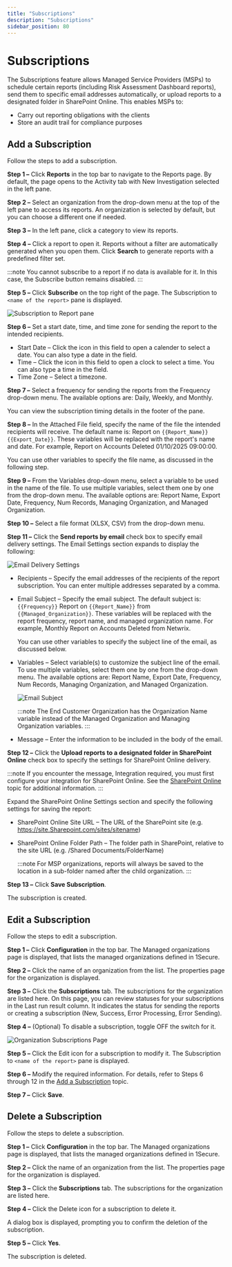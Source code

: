 ```yaml
---
title: "Subscriptions"
description: "Subscriptions"
sidebar_position: 80
---
```


# Subscriptions

The Subscriptions feature allows Managed Service Providers (MSPs) to schedule certain reports
(including Risk Assessment Dashboard reports), send them to specific email addresses automatically,
or upload reports to a designated folder in SharePoint Online. This enables MSPs to:

- Carry out reporting obligations with the clients
- Store an audit trail for compliance purposes

## Add a Subscription

Follow the steps to add a subscription.

**Step 1 –** Click **Reports** in the top bar to navigate to the Reports page. By default, the page
opens to the Activity tab with New Investigation selected in the left pane.

**Step 2 –** Select an organization from the drop-down menu at the top of the left pane to access
its reports. An organization is selected by default, but you can choose a different one if needed.

**Step 3 –** In the left pane, click a category to view its reports.

**Step 4 –** Click a report to open it. Reports without a filter are automatically generated when
you open them. Click **Search** to generate reports with a predefined filter set.

:::note
You cannot subscribe to a report if no data is available for it. In this case, the
Subscribe button remains disabled.
:::


**Step 5 –** Click **Subscribe** on the top right of the page. The Subscription to
`<name of the report>` pane is displayed.

![Subscription to Report pane](/images/1secure/admin/searchandreports/subscriptions.webp)

**Step 6 –** Set a start date, time, and time zone for sending the report to the intended
recipients.

- Start Date – Click the icon in this field to open a calender to select a date. You can also type a
  date in the field.
- Time – Click the icon in this field to open a clock to select a time. You can also type a time in
  the field.
- Time Zone – Select a timezone.

**Step 7 –** Select a frequency for sending the reports from the Frequency drop-down menu. The
available options are: Daily, Weekly, and Monthly.

You can view the subscription timing details in the footer of the pane.

**Step 8 –** In the Attached File field, specify the name of the file the intended recipients will
receive. The default name is: Report on `{{Report_Name}}` `{{Export_Date}}`. These variables will be
replaced with the report's name and date. For example, Report on Accounts Deleted 01/10/2025
09:00:00.

You can use other variables to specify the file name, as discussed in the following step.

**Step 9 –** From the Variables drop-down menu, select a variable to be used in the name of the
file. To use multiple variables, select them one by one from the drop-down menu. The available
options are: Report Name, Export Date, Frequency, Num Records, Managing Organization, and Managed
Organization.

**Step 10 –** Select a file format (XLSX, CSV) from the drop-down menu.

**Step 11 –** Click the **Send reports by email** check box to specify email delivery settings. The
Email Settings section expands to display the following:

![Email Delivery Settings](/images/1secure/admin/searchandreports/subscriptionsemailsettings.webp)

- Recipients – Specify the email addresses of the recipients of the report subscription. You can
  enter multiple addresses separated by a comma.
- Email Subject – Specify the email subject. The default subject is: `{{Frequency}}` Report on
  `{{Report_Name}}` from `{{Managed_Organization}}`. These variables will be replaced with the
  report frequency, report name, and managed organization name. For example, Monthly Report on
  Accounts Deleted from Netwrix.

    You can use other variables to specify the subject line of the email, as discussed below.

- Variables – Select variable(s) to customize the subject line of the email. To use multiple
  variables, select them one by one from the drop-down menu. The available options are: Report Name,
  Export Date, Frequency, Num Records, Managing Organization, and Managed Organization.

    ![Email Subject](/images/1secure/admin/searchandreports/subscriptions_2.webp)

    :::note
    The End Customer Organization has the Organization Name variable instead of the
    Managed Organization and Managing Organization variables.
    :::


- Message – Enter the information to be included in the body of the email.

**Step 12 –** Click the **Upload reports to a designated folder in SharePoint Online** check box to
specify the settings for SharePoint Online delivery.

:::note
If you encounter the message, Integration required, you must first configure your
integration for SharePoint Online. See the
[SharePoint Online](/docs/1secure/integration/sharepointonline.md) topic for additional information.
:::


Expand the SharePoint Online Settings section and specify the following settings for saving the
report:

- SharePoint Online Site URL – The URL of the SharePoint site (e.g.
  https://site.Sharepoint.com/sites/sitename)
- SharePoint Online Folder Path – The folder path in SharePoint, relative to the site URL (e.g.
  /Shared Documents/FolderName)

    :::note
    For MSP organizations, reports will always be saved to the location in a sub-folder
    named after the child organization.
    :::


**Step 13 –** Click **Save Subscription**.

The subscription is created.

## Edit a Subscription

Follow the steps to edit a subscription.

**Step 1 –** Click **Configuration** in the top bar. The Managed organizations page is displayed,
that lists the managed organizations defined in 1Secure.

**Step 2 –** Click the name of an organization from the list. The properties page for the
organization is displayed.

**Step 3 –** Click the **Subscriptions** tab. The subscriptions for the organization are listed
here. On this page, you can review statuses for your subscriptions in the Last run result column. It
indicates the status for sending the reports or creating a subscription (New, Success, Error
Processing, Error Sending).

**Step 4 –** (Optional) To disable a subscription, toggle OFF the switch for it.

![Organization Subscriptions Page](/images/1secure/admin/searchandreports/subscriptions_3.webp)

**Step 5 –** Click the Edit icon for a subscription to modify it. The Subscription to
`<name of the report>` pane is displayed.

**Step 6 –** Modify the required information. For details, refer to Steps 6 through 12 in the
[Add a Subscription](#add-a-subscription) topic.

**Step 7 –** Click **Save**.

## Delete a Subscription

Follow the steps to delete a subscription.

**Step 1 –** Click **Configuration** in the top bar. The Managed organizations page is displayed,
that lists the managed organizations defined in 1Secure.

**Step 2 –** Click the name of an organization from the list. The properties page for the
organization is displayed.

**Step 3 –** Click the **Subscriptions** tab. The subscriptions for the organization are listed
here.

**Step 4 –** Click the Delete icon for a subscription to delete it.

A dialog box is displayed, prompting you to confirm the deletion of the subscription.

**Step 5 –** Click **Yes**.

The subscription is deleted.
